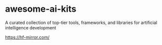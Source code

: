 # awesome-ai-kits
A curated collection of top-tier tools, frameworks, and libraries for artificial intelligence development


https://hf-mirror.com/
